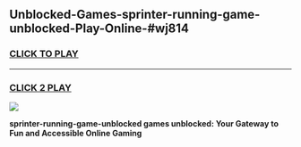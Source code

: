 
## Unblocked-Games-sprinter-running-game-unblocked-Play-Online-#wj814
<h3>
<a href="https://premium.freeplayer.one?title=sprinter-running-game-unblocked&ref=27F">CLICK TO PLAY</a></h3>
<hr>

<h3>
<a href="https://premium.freeplayer.one?title=sprinter-running-game-unblocked&ref=27F">CLICK 2 PLAY</a>
  
</h3>

<a href="https://premium.freeplayer.one?title=sprinter-running-game-unblocked&ref=27F"><img src="https://clearcache.store/games.png"></a>


**sprinter-running-game-unblocked games unblocked: Your Gateway to Fun and Accessible Online Gaming**
